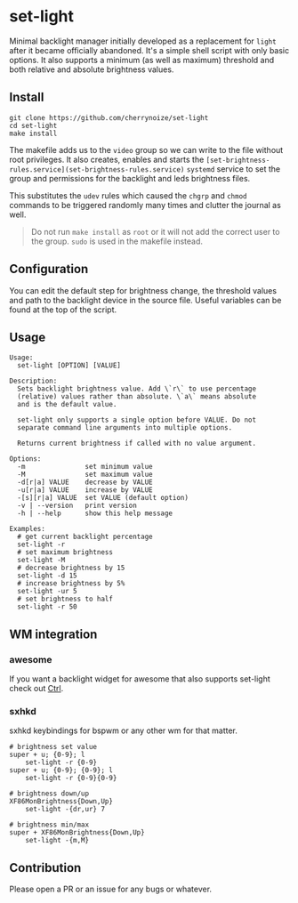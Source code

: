 # set-light

Minimal backlight manager initially developed as a replacement for
`light` after it became officially abandoned. It's a simple
shell script with only basic options. It also supports a
minimum (as well as maximum) threshold and both relative and
absolute brightness values.

## Install

    git clone https://github.com/cherrynoize/set-light
    cd set-light
    make install

The makefile adds us to the `video` group so we can write to the
file without root privileges. It also creates, enables and starts
the `[set-brightness-rules.service](set-brightness-rules.service)`
`systemd` service to set the group and permissions for the
backlight and leds brightness files.

This substitutes the `udev` rules which caused the `chgrp` and
`chmod` commands to be triggered randomly many times and clutter
the journal as well.

>Do not run `make install` as `root` or it will not add the
correct user to the group. `sudo` is used in the makefile
instead.

## Configuration

You can edit the default step for brightness change, the
threshold values and path to the backlight device in the source
file. Useful variables can be found at the top of the script.

## Usage

    Usage:
      set-light [OPTION] [VALUE]

    Description:
      Sets backlight brightness value. Add \`r\` to use percentage
      (relative) values rather than absolute. \`a\` means absolute
      and is the default value.

      set-light only supports a single option before VALUE. Do not
      separate command line arguments into multiple options.

      Returns current brightness if called with no value argument.

    Options:
      -m               set minimum value
      -M               set maximum value
      -d[r|a] VALUE    decrease by VALUE
      -u[r|a] VALUE    increase by VALUE
      -[s][r|a] VALUE  set VALUE (default option)
      -v | --version   print version
      -h | --help      show this help message

    Examples:
      # get current backlight percentage
      set-light -r
      # set maximum brightness
      set-light -M
      # decrease brightness by 15
      set-light -d 15
      # increase brightness by 5%
      set-light -ur 5
      # set brightness to half
      set-light -r 50

## WM integration

### awesome

If you want a backlight widget for awesome that also supports
set-light check out [Ctrl](https://github.com/cherrynoize/ctrl).

### sxhkd

sxhkd keybindings for bspwm or any other wm for that matter.

    # brightness set value
    super + u; {0-9}; l
        set-light -r {0-9}
    super + u; {0-9}; {0-9}; l
        set-light -r {0-9}{0-9}

    # brightness down/up
    XF86MonBrightness{Down,Up}
        set-light -{dr,ur} 7

    # brightness min/max
    super + XF86MonBrightness{Down,Up}
        set-light -{m,M}

## Contribution

Please open a PR or an issue for any bugs or whatever.
